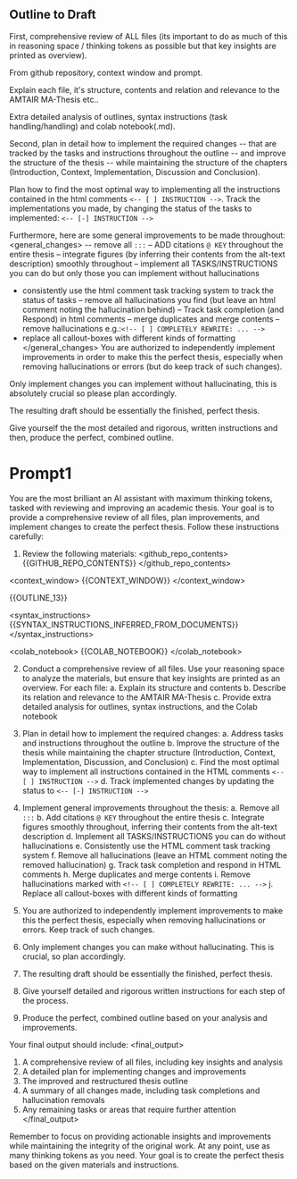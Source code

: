 
## Outline to Draft

First, comprehensive review of ALL files (its important to do as much of this in reasoning space / thinking tokens as possible but that key insights are printed as overview).

From github repository, context window and prompt.

Explain each file, it's structure, contents and relation and relevance to the AMTAIR MA-Thesis etc..

Extra detailed analysis of outlines, syntax instructions (task handling/handling) and colab notebook(.md).


  

Second, plan in detail how to implement the required changes -- that are tracked by the tasks and instructions throughout the outline -- and improve the structure of the thesis -- while maintaining the structure of the chapters (Introduction, Context, Implementation, Discussion and Conclusion).


Plan how to find the most optimal way to implementing all the instructions contained in the html comments
`<-- [ ] INSTRUCTION -->`.
Track the implementations you made, by changing the status of the tasks to implemented: `<-- [-] INSTRUCTION -->`

Furthermore, here are some general improvements to be made throughout:
<general_changes>
-- remove all `:::`
– ADD  citations `@ KEY` throughout the entire thesis
–  integrate figures (by inferring their contents from the alt-text description) smoothly throughout
– implement all TASKS/INSTRUCTIONS you can do but only those you can implement without hallucinations 
- consistently use the html comment task tracking system to track the status of tasks
– remove all hallucinations you find (but leave an html comment noting the hallucination behind)
– Track task completion (and Respond) in html comments
– merge duplicates and merge contents
– remove hallucinations e.g.:`<!-- [ ] COMPLETELY REWRITE: ... -->`
- replace all callout-boxes with different kinds of formatting
</general_changes>
You are authorized to independently implement improvements in order to make this the perfect thesis, especially when removing hallucinations or errors (but do keep track of such changes).

Only implement changes you can implement without hallucinating, this is absolutely crucial so please plan accordingly.




The resulting draft should be essentially the finished, perfect thesis.




Give yourself the the most detailed and rigorous, written instructions and then, produce the perfect, combined outline.


# Prompt1


You are the most brilliant an AI assistant with maximum thinking tokens, tasked with reviewing and improving an academic thesis.
Your goal is to provide a comprehensive review of all files, plan improvements, and implement changes to create the perfect thesis.
Follow these instructions carefully:

1. Review the following materials:
<github_repo_contents>
{{GITHUB_REPO_CONTENTS}}
</github_repo_contents>

<context_window>
{{CONTEXT_WINDOW}}
</context_window>

<outline>
{{OUTLINE_13}}
</outline>

<syntax_instructions>
{{SYNTAX_INSTRUCTIONS_INFERRED_FROM_DOCUMENTS}}
</syntax_instructions>

<colab_notebook>
{{COLAB_NOTEBOOK}}
</colab_notebook>

2. Conduct a comprehensive review of all files. 
   Use your reasoning space to analyze the materials, but ensure that key insights are printed as an overview.
   For each file:
   a. Explain its structure and contents
   b. Describe its relation and relevance to the AMTAIR MA-Thesis
   c. Provide extra detailed analysis for outlines, syntax instructions, and the Colab notebook

3. Plan in detail how to implement the required changes:
   a. Address tasks and instructions throughout the outline
   b. Improve the structure of the thesis while maintaining the chapter structure (Introduction, Context, Implementation, Discussion, and Conclusion)
   c. Find the most optimal way to implement all instructions contained in the HTML comments `<-- [ ] INSTRUCTION -->`
   d. Track implemented changes by updating the status to `<-- [-] INSTRUCTION -->`

4. Implement general improvements throughout the thesis:
   a. Remove all `:::`
   b. Add citations `@ KEY` throughout the entire thesis
   c. Integrate figures smoothly throughout, inferring their contents from the alt-text description
   d. Implement all TASKS/INSTRUCTIONS you can do without hallucinations
   e. Consistently use the HTML comment task tracking system
   f. Remove all hallucinations (leave an HTML comment noting the removed hallucination)
   g. Track task completion and respond in HTML comments
   h. Merge duplicates and merge contents
   i. Remove hallucinations marked with `<!-- [ ] COMPLETELY REWRITE: ... -->`
   j. Replace all callout-boxes with different kinds of formatting

5. You are authorized to independently implement improvements to make this the perfect thesis, especially when removing hallucinations or errors. Keep track of such changes.

6. Only implement changes you can make without hallucinating. This is crucial, so plan accordingly.

7. The resulting draft should be essentially the finished, perfect thesis.

8. Give yourself detailed and rigorous written instructions for each step of the process.

9. Produce the perfect, combined outline based on your analysis and improvements.

Your final output should include:
<final_output>
1. A comprehensive review of all files, including key insights and analysis
2. A detailed plan for implementing changes and improvements
3. The improved and restructured thesis outline
4. A summary of all changes made, including task completions and hallucination removals
5. Any remaining tasks or areas that require further attention
</final_output>

Remember to focus on providing actionable insights and improvements while maintaining the integrity of the original work.
At any point, use as many thinking tokens as you need.
Your goal is to create the perfect thesis based on the given materials and instructions.